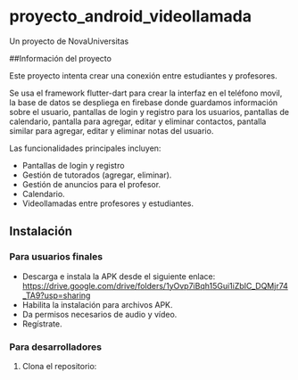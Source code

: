# proyecto_android_videollamada

Un proyecto de NovaUniversitas

##Información del proyecto

Este proyecto intenta crear una conexión entre estudiantes y profesores.

Se usa el framework flutter-dart para crear la interfaz en el teléfono movil, 
la base de datos se despliega en firebase donde guardamos información sobre el 
usuario, pantallas de login y registro para los usuarios, pantallas de calendario,
pantalla para agregar, editar y eliminar contactos, pantalla similar para agregar,
editar y eliminar notas del usuario.


Las funcionalidades principales incluyen:  
- Pantallas de login y registro
- Gestión de tutorados (agregar, eliminar).  
- Gestión de anuncios para el profesor.  
- Calendario.
- Videollamadas entre profesores y estudiantes.

## Instalación

### Para usuarios finales  
- Descarga e instala la APK desde el siguiente enlace:
  https://drive.google.com/drive/folders/1yOvp7iBqh15Gui1iZbIC_DQMjr74_TA9?usp=sharing
- Habilita la instalación para archivos APK.
- Da permisos necesarios de audio y vídeo.
- Regístrate.

### Para desarrolladores  
1. Clona el repositorio: 
